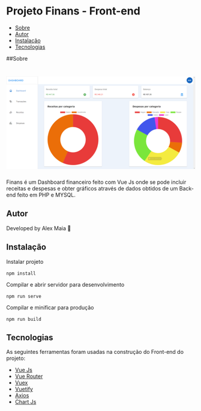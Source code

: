 # Projeto Finans - Front-end
* [Sobre](#Sobre)
* [Autor](#Autor)
* [Instalação](#Instalação)
* [Tecnologias](#Tecnologias)

##Sobre
<h1 align="center">
  <img alt="finans" src="./src/assets/screenshot-finans.png" />
</h1>
<p>Finans é um Dashboard financeiro feito com Vue Js onde se pode incluir receitas e despesas e obter gráficos através de dados obtidos de um Back-end feito em PHP e MYSQL.</p>

## Autor
Developed by Alex Maia 🚀

## Instalação
Instalar projeto
```
npm install
```

Compilar e abrir servidor para desenvolvimento
```
npm run serve
```

Compilar e minificar para produção
```
npm run build
```

## Tecnologias
As seguintes ferramentas foram usadas na construção do Front-end do projeto:

- [Vue Js](https://vuejs.org/)
- [Vue Router](https://router.vuejs.org)
- [Vuex](https://vuex.vuejs.org)
- [Vuetify](https://vuetify.com/en/)
- [Axios](https://axios-http.com/)
- [Chart Js](https://www.chartjs.org/)